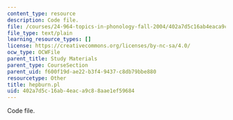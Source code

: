 ```yaml
---
content_type: resource
description: Code file.
file: /courses/24-964-topics-in-phonology-fall-2004/402a7d5c16ab4eaca9c88aae1ef59684_hepburn.pl
file_type: text/plain
learning_resource_types: []
license: https://creativecommons.org/licenses/by-nc-sa/4.0/
ocw_type: OCWFile
parent_title: Study Materials
parent_type: CourseSection
parent_uid: f600f19d-ae22-b3f4-9437-c8db79bbe880
resourcetype: Other
title: hepburn.pl
uid: 402a7d5c-16ab-4eac-a9c8-8aae1ef59684
---
```

Code file.